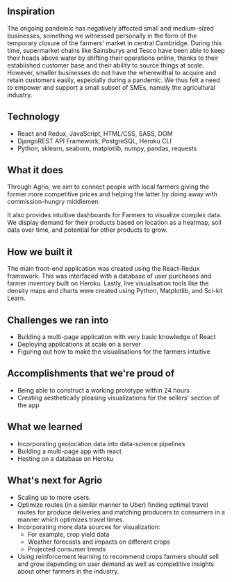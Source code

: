 
## Inspiration
The ongoing pandemic has negatively affected small and medium-sized businesses, something we witnessed personally in the form of the temporary closure of the farmers' market in central Cambridge. During this time, supermarket chains like Sainsburys and Tesco have been able to keep their heads above water by shifting their operations online, thanks to their established customer base and their ability to source things at scale. However, smaller businesses do not have the wherewithal to acquire and retain customers easily, especially during a pandemic. We thus felt a need to empower and support a small subset of SMEs, namely the agricultural industry. 

## Technology
- React and Redux, JavaScript, HTML/CSS, SASS, DOM
- DjangoREST API Framework, PostgreSQL, Heroku CLI
- Python, sklearn, seaborn, matplotlib, numpy, pandas, requests

## What it does
Through Agrio, we aim to connect people with local farmers giving the former more competitive prices and helping the latter by doing away with commission-hungry middlemen.

It also provides intuitive dashboards for Farmers to visualize complex data. We display demand for their products based on location as a heatmap, soil data over time, and potential for other products to grow.

## How we built it
The main front-end application was created using the React-Redux framework. This was interfaced with a database of user purchases and farmer inventory built on Heroku. Lastly, live visualisation tools like the density maps and charts were created using Python, Matplotlib, and Sci-kit Learn.

## Challenges we ran into
- Building a multi-page application with very basic knowledge of React
- Deploying applications at scale on a server
- Figuring out how to make the visualisations for the farmers intuitive

## Accomplishments that we're proud of
- Being able to construct a working prototype within 24 hours
- Creating aesthetically pleasing visualizations for the sellers' section of the app

## What we learned
- Incorporating geolocation data into data-science pipelines
- Building a multi-page app with react
- Hosting on a database on Heroku

## What's next for Agrio
- Scaling up to more users.
- Optimize routes (in a similar manner to Uber) finding optimal travel routes for produce deliveries and matching producers to consumers in a manner which optimizes travel times.
- Incorporating more data sources for visualization:
	- For example, crop yield data
	- Weather forecasts and impacts on different crops
	- Projected consumer trends
- Using reinforcement learning to recommend crops farmers should sell and grow depending on user demand as well as competitive insights about other farmers in the industry.


